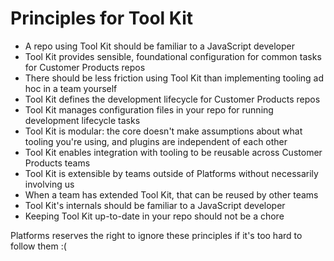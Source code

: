 # Principles for Tool Kit

- A repo using Tool Kit should be familiar to a JavaScript developer
- Tool Kit provides sensible, foundational configuration for common tasks for Customer Products repos
- There should be less friction using Tool Kit than implementing tooling ad hoc in a team yourself
- Tool Kit defines the development lifecycle for Customer Products repos
- Tool Kit manages configuration files in your repo for running development lifecycle tasks
- Tool Kit is modular: the core doesn't make assumptions about what tooling you're using, and plugins are independent of each other
- Tool Kit enables integration with tooling to be reusable across Customer Products teams
- Tool Kit is extensible by teams outside of Platforms without necessarily involving us
- When a team has extended Tool Kit, that can be reused by other teams
- Tool Kit's internals should be familiar to a JavaScript developer
- Keeping Tool Kit up-to-date in your repo should not be a chore


Platforms reserves the right to ignore these principles if it's too hard to follow them :(
